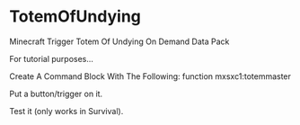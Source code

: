# TotemOfUndying
Minecraft Trigger Totem Of Undying On Demand Data Pack

For tutorial purposes...

Create A Command Block With The Following:
function mxsxc1:totemmaster

Put a button/trigger on it.

Test it (only works in Survival).
